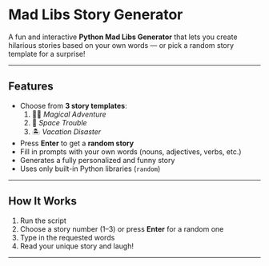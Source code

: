 #  Mad Libs Story Generator

A fun and interactive **Python Mad Libs Generator** that lets you create hilarious stories based on your own words — or pick a random story template for a surprise!  

---

##  Features
- Choose from **3 story templates**:
  1. 🧙‍♂️ *Magical Adventure*  
  2. 🚀 *Space Trouble*  
  3. 🏝️ *Vacation Disaster*
- Press **Enter** to get a **random story**
- Fill in prompts with your own words (nouns, adjectives, verbs, etc.)
- Generates a fully personalized and funny story
- Uses only built-in Python libraries (`random`)

---

##  How It Works
1. Run the script  
2. Choose a story number (1–3) or press **Enter** for a random one  
3. Type in the requested words  
4. Read your unique story and laugh!

---

